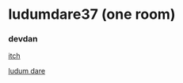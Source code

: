 # ludumdare37 (one room)
### devdan
[itch](https://xhg.itch.io/ld37)

[ludum dare](http://ludumdare.com/compo/ludum-dare-37/?action=preview&uid=63932)
